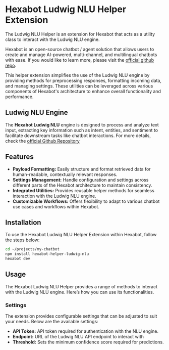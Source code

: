 # Hexabot Ludwig NLU Helper Extension

The Ludwig NLU Helper is an extension for Hexabot that acts as a utility class to interact with the Ludwig NLU engine.

Hexabot is an open-source chatbot / agent solution that allows users to create and manage AI-powered, multi-channel, and multilingual chatbots with ease. If you would like to learn more, please visit the [official github repo](https://github.com/Hexastack/Hexabot).

This helper extension simplifies the use of the Ludwig NLU engine by providing methods for preprocessing responses, formatting incoming data, and managing settings. These utilities can be leveraged across various components of Hexabot's architecture to enhance overall functionality and performance.

## Ludwig NLU Engine

The **Hexabot Ludwig NLU** engine is designed to process and analyze text input, extracting key information such as intent, entities, and sentiment to facilitate downstream tasks like chatbot interactions.  For more details, check the [official Github Repository](https://github.com/Hexastack/hexabot-ludwig-nlu)

## Features
- **Payload Formatting:** Easily structure and format retrieved data for human-readable, contextually relevant responses.
- **Settings Management:** Handle configuration and settings across different parts of the Hexabot architecture to maintain consistency.
- **Integrated Utilities:** Provides reusable helper methods for seamless interaction with the Ludwig NLU engine.
- **Customizable Workflows:** Offers flexibility to adapt to various chatbot use cases and workflows within Hexabot.

## Installation

To use the Hexabot Ludwig NLU Helper Extension within Hexabot, follow the steps below: 
```bash
cd ~/projects/my-chatbot
npm install hexabot-helper-ludwig-nlu
hexabot dev
```
## Usage
The Hexabot Ludwig NLU Helper provides a range of methods to interact with the Ludwig NLU engine. Here’s how you can use its functionalities.

### Settings
The extension provides configurable settings that can be adjusted to suit your needs. Below are the available settings:
- **API Token:** API token required for authentication with the NLU engine.
- **Endpoint:** URL of the Ludwig NLU API endpoint to interact with
- **Threshold:** Sets the minimum confidence score required for predictions.
